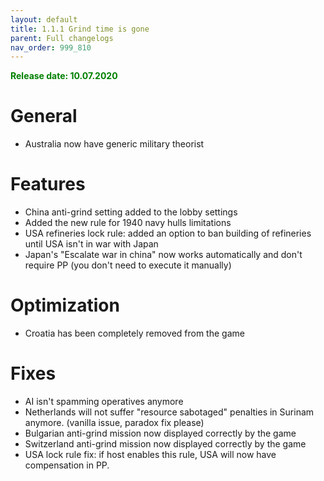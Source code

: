 ```yaml
---
layout: default
title: 1.1.1 Grind time is gone
parent: Full changelogs
nav_order: 999_810
---
```


<p style="color: green; font-weight: bold">Release date: 10.07.2020</p>

# General
* Australia now have generic military theorist 

# Features
* China anti-grind setting added to the lobby settings
* Added the new rule for 1940 navy hulls limitations 
* USA refineries lock rule: added an option to ban building of refineries until USA isn't in war with Japan
* Japan's "Escalate war in china" now works automatically and don't require PP (you don't need to execute it manually)

# Optimization
* Croatia has been completely removed from the game

# Fixes
* AI isn't spamming operatives anymore
* Netherlands will not suffer "resource sabotaged" penalties in Surinam anymore. (vanilla issue, paradox fix please)
* Bulgarian anti-grind mission now displayed correctly by the game
* Switzerland anti-grind mission now displayed correctly by the game
* USA lock rule fix: if host enables this rule, USA will now have compensation in PP.
